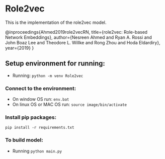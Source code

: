 # Role2vec
This is the implementation of the role2vec model.

@inproceedings{Ahmed2019role2vecRN,
  title={role2vec: Role-based Network Embeddings},
  author={Nesreen Ahmed and Ryan A. Rossi and John Boaz Lee and Theodore L. Willke and Rong Zhou and Hoda Eldardiry},
  year={2019}
}

## Setup environment for running:

- Running: `python -m venv Role2vec`

### Connect to the environment:

- On window OS run: `env.bat`
- On linux OS or MAC OS run: `source image/bin/activate`

### Install pip packages:

`pip install -r requirements.txt`

### To build model:

- Running `python main.py`